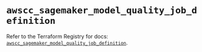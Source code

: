 # `awscc_sagemaker_model_quality_job_definition`

Refer to the Terraform Registry for docs: [`awscc_sagemaker_model_quality_job_definition`](https://registry.terraform.io/providers/hashicorp/awscc/0.70.0/docs/resources/sagemaker_model_quality_job_definition).
